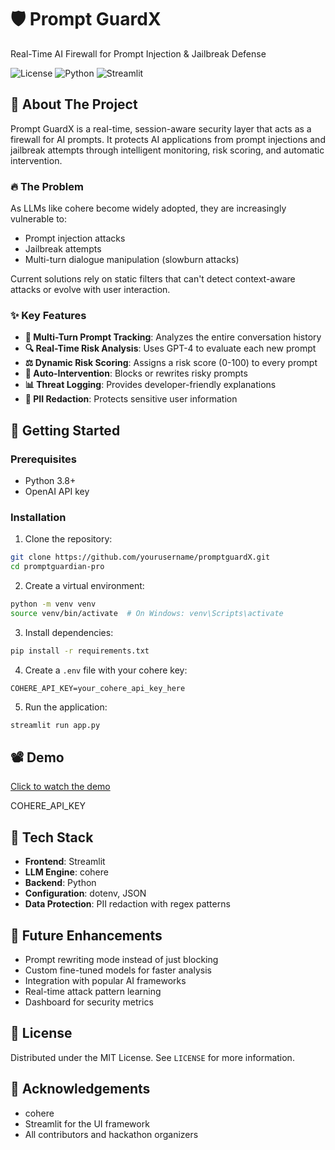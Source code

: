 # 🛡️ Prompt GuardX

Real-Time AI Firewall for Prompt Injection & Jailbreak Defense

![License](https://img.shields.io/badge/license-MIT-blue)
![Python](https://img.shields.io/badge/python-3.8%2B-blue)
![Streamlit](https://img.shields.io/badge/streamlit-1.30.0-red)

## 📌 About The Project

Prompt GuardX is a real-time, session-aware security layer that acts as a firewall for AI prompts. It protects AI applications from prompt injections and jailbreak attempts through intelligent monitoring, risk scoring, and automatic intervention.

### 🔥 The Problem

As LLMs like cohere become widely adopted, they are increasingly vulnerable to:
- Prompt injection attacks
- Jailbreak attempts
- Multi-turn dialogue manipulation (slowburn attacks)

Current solutions rely on static filters that can't detect context-aware attacks or evolve with user interaction.

### ✨ Key Features

- **🧠 Multi-Turn Prompt Tracking**: Analyzes the entire conversation history
- **🔍 Real-Time Risk Analysis**: Uses GPT-4 to evaluate each new prompt
- **⚖️ Dynamic Risk Scoring**: Assigns a risk score (0-100) to every prompt
- **🚨 Auto-Intervention**: Blocks or rewrites risky prompts
- **📊 Threat Logging**: Provides developer-friendly explanations
- **🔐 PII Redaction**: Protects sensitive user information

## 🚀 Getting Started

### Prerequisites

- Python 3.8+
- OpenAI API key

### Installation

1. Clone the repository:
```bash
git clone https://github.com/yourusername/promptguardX.git
cd promptguardian-pro
```

2. Create a virtual environment:
```bash
python -m venv venv
source venv/bin/activate  # On Windows: venv\Scripts\activate
```

3. Install dependencies:
```bash
pip install -r requirements.txt
```

4. Create a `.env` file with your cohere key:
```
COHERE_API_KEY=your_cohere_api_key_here
```

5. Run the application:
```bash
streamlit run app.py
```

## 📽 Demo
[Click to watch the demo](https://github.com/USERNAME/REPO_NAME/blob/main/demo.mp4)


COHERE_API_KEY

## 🧰 Tech Stack

- **Frontend**: Streamlit
- **LLM Engine**: cohere
- **Backend**: Python
- **Configuration**: dotenv, JSON
- **Data Protection**: PII redaction with regex patterns

## 🔮 Future Enhancements

- Prompt rewriting mode instead of just blocking
- Custom fine-tuned models for faster analysis
- Integration with popular AI frameworks
- Real-time attack pattern learning
- Dashboard for security metrics

## 📄 License

Distributed under the MIT License. See `LICENSE` for more information.

## 🙏 Acknowledgements

- cohere
- Streamlit for the UI framework
- All contributors and hackathon organizers
